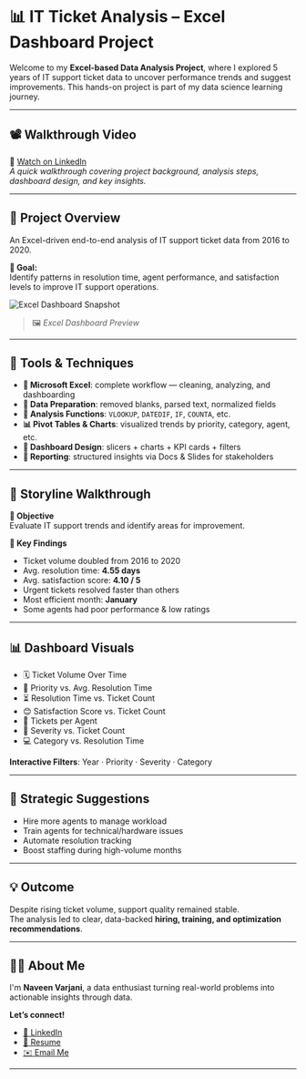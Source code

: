 # 📊 IT Ticket Analysis – Excel Dashboard Project

Welcome to my **Excel-based Data Analysis Project**, where I explored 5 years of IT support ticket data to uncover performance trends and suggest improvements. This hands-on project is part of my data science learning journey.

---

## 📽️ Walkthrough Video

🎥 [Watch on LinkedIn](http://www.linkedin.com/in/naveenvarjani)  
*A quick walkthrough covering project background, analysis steps, dashboard design, and key insights.*

---

## 📘 Project Overview

An Excel-driven end-to-end analysis of IT support ticket data from 2016 to 2020.

**🎯 Goal:**  
Identify patterns in resolution time, agent performance, and satisfaction levels to improve IT support operations.

![Excel Dashboard Snapshot](./Dashboard.png)  
> 🖼️ *Excel Dashboard Preview*

---

## 🧰 Tools & Techniques

- **🔧 Microsoft Excel**: complete workflow — cleaning, analyzing, and dashboarding
- **🧹 Data Preparation**: removed blanks, parsed text, normalized fields
- **📐 Analysis Functions**: `VLOOKUP`, `DATEDIF`, `IF`, `COUNTA`, etc.
- **📊 Pivot Tables & Charts**: visualized trends by priority, category, agent, etc.
- **🎨 Dashboard Design**: slicers + charts + KPI cards + filters
- **📑 Reporting**: structured insights via Docs & Slides for stakeholders

---

## 🧭 Storyline Walkthrough

**🎯 Objective**  
Evaluate IT support trends and identify areas for improvement.

**📌 Key Findings**
- Ticket volume doubled from 2016 to 2020
- Avg. resolution time: **4.55 days**
- Avg. satisfaction score: **4.10 / 5**
- Urgent tickets resolved faster than others
- Most efficient month: **January**
- Some agents had poor performance & low ratings

---

## 📊 Dashboard Visuals

- 🗓️ Ticket Volume Over Time
- 🎯 Priority vs. Avg. Resolution Time
- ⏳ Resolution Time vs. Ticket Count
- 😊 Satisfaction Score vs. Ticket Count
- 👥 Tickets per Agent
- 🧨 Severity vs. Ticket Count
- 💻 Category vs. Resolution Time

**Interactive Filters**: Year · Priority · Severity · Category

---

## 📌 Strategic Suggestions

- Hire more agents to manage workload
- Train agents for technical/hardware issues
- Automate resolution tracking
- Boost staffing during high-volume months

---

## 💡 Outcome

Despite rising ticket volume, support quality remained stable.  
The analysis led to clear, data-backed **hiring, training, and optimization recommendations**.

---

## 🙋‍♂️ About Me

I'm **Naveen Varjani**, a data enthusiast turning real-world problems into actionable insights through data.

**Let’s connect!**
- [💼 LinkedIn](http://www.linkedin.com/in/naveenvarjani)
- [📄 Resume](https://drive.google.com/file/d/1zVmFEn6TwpUjVlHsVA75af2FHN9Fcfjk/view?usp=sharing)
- [✉️ Email Me](mailto:varjaninaveen@gmail.com)

---


